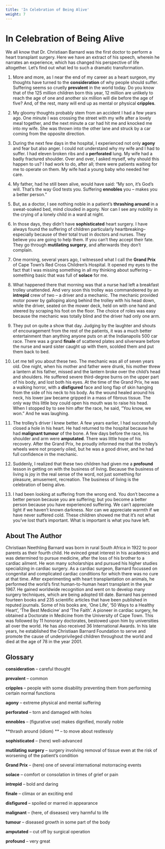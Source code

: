 ```yaml
---
title: 'In Celebration of Being Alive'
weight: 7
---
```


# In Celebration of Being Alive

We all know that Dr. Christiaan Barnard was the first doctor to perform a heart transplant surgery. Here we have an extract of his speech, wherein he narrates an experience, which has changed his perspective of life altogether. Let’s find out what led to such a dramatic transformation.

1. More and more, as I near the end of my career as a heart surgeon, my thoughts have turned to the **consideration** of why people should suffer. Suffering seems so cruelly **prevalent** in the world today. Do you know that of the 125 million children born this year, 12 million are unlikely to reach the age of one and another six million will die before the age of five? And, of the rest, many will end up as mental or physical **cripples**.

2. My gloomy thoughts probably stem from an accident I had a few years ago. One minute I was crossing the street with my wife after a lovely meal together, and the next minute a car had hit me and knocked me into my wife. She was thrown into the other lane and struck by a car coming from the opposite direction.

3. During the next few days in the hospital, I experienced not only **agony** and fear but also anger. I could not understand why my wife and I had to suffer. I had eleven broken ribs and a **perforated** lung. My wife had a badly fractured shoulder. Over and over, I asked myself, why should this happen to us? I had work to do, after all; there were patients waiting for me to operate on them. My wife had a young baby who needed her care.

4. My father, had he still been alive, would have said: “My son, it’s God’s will. That’s the way God tests you. Suffering **ennobles**  you – makes you a better person.”

5. But, as a doctor, I see nothing noble in a patient’s **thrashing around** in a sweat-soaked bed, mind clouded in agony. Nor can I see any nobility in the crying of a lonely child in a ward at night.

6. In those days, they didn’t have **sophisticated** heart surgery. I have always found the suffering of children particularly heartbreaking–especially because of their total trust in doctors and nurses. They believe you are going to help them. If you can’t they accept their fate. They go through **mutilating surgery**, and afterwards they don’t complain.

7. One morning, several years ago, I witnessed what I call the **Grand Prix** of Cape Town’s Red Cross Children’s Hospital. It opened my eyes to the fact that I was missing something in all my thinking about suffering – something basic that was full of **solace** for me.

8. What happened there that morning was that a nurse had left a breakfast trolley unattended. And very soon this trolley was commandeered by an **intrepid** crew of two – a driver and a mechanic. The mechanic provided motor power by galloping along behind the trolley with his head down, while the driver, seated on the mower deck, held on with one hand and steered by scraping his foot on the floor. The choice of roles was easy because the mechanic was totally blind and the driver had only one arm.

9. They put on quite a show that day. Judging by the laughter and shouts of encouragement from the rest of the patients, it was a much better entertainment than anything anyone puts on at the Indianapolis 500 car race. There was a grand **finale** of scattered plates and silverware before the nurse and ward sister caught up with them, scolded them and put them back to bed. 

10. Let me tell you about these two. The mechanic was all of seven years old. One night, when his mother and father were drunk, his mother threw a lantern at his father, missed and the lantern broke over the child’s head and shoulders. He suffered severe third-degree burns on the upper part of his body, and lost both his eyes. At the time of the Grand Prix, he was a walking horror, with a **disfigured** face and long flap of skin hanging from the side of his neck to his body. As the wound healed around his neck, his lower jaw became gripped in a mass of fibrous tissue. The only way this little boy could open his mouth was to raise his head. When I stopped by to see him after the race, he said, “You know, we won.” And he was laughing. 

11. The trolley’s driver I knew better. A few years earlier, I had successfully closed a hole in his heart. He had returned to the hospital because he had **malignant tumour** of the bone. A few days before the race, his shoulder and arm were **amputated**. There was little hope of his recovery. After the Grand Prix, he proudly informed me that the trolley’s wheels were not properly oiled, but he was a good driver, and he had full confidence in the mechanic.

12. Suddenly, I realized that these two children had given me a **profound** lesson in getting on with the business of living. Because the business of living is joy in the real sense of the word, not just something for pleasure, amusement, recreation. The business of living is the celebration of being alive. 

13. I had been looking at suffering from the wrong end. You don’t become a better person because you are suffering; but you become a better person because you have experienced suffering. We can’t appreciate light if we haven’t known darkness. Nor can we appreciate warmth if we have never suffered cold. These children showed me that it’s not what you’ve lost that’s important. What is important is what you have left.


## About The Author

Christiaan Neethling Barnard was born in rural South Africa in 1922 to poor parents as their fourth child. He evinced great interest in his academics and was determined to pursue medicine, after the loss of his brother to a cardiac ailment. He won many scholarships and pursued his higher studies specializing in cardiac surgery. As a cardiac surgeon, Barnard focussed on congenital and complicated cardiac conditions for which there was no cure at that time. After experimenting with heart transplantation on animals, he performed the world’s first human-to-human heart transplant in the year 1967. He gained worldwide recognition and went on to develop many surgery techniques, which are being adopted till date. Barnard has penned fourteen books and 235 scientific articles that have been published in reputed journals. Some of his books are, ‘One Life’, ‘50 Ways to a Healthy Heart’, ‘The Best Medicine’ and ‘The Faith’. A pioneer in cardiac surgery, he obtained a Doctorate in Medicine from the University of Cape Town. This was followed by 11 honorary doctorates, bestowed upon him by universities all over the world. He has also received 36 International Awards. In his late years, he established the Christiaan Barnard Foundation to serve and promote the cause of underprivileged children throughout the world and died at the age of 78 in the year 2001.

## Glossary


**consideration** – careful thought 

**prevalent** – common 

**cripples** – people with some disability preventing them from performing certain normal functions 

**agony** – extreme physical and mental suffering 

**perforated** – torn and damaged with holes 

**ennobles** – (figurative use) makes dignified, morally noble 

**thrash around (idiom) ** – to move about restlessly 

**sophisticated** – (here) well-advanced 

**mutilating surgery** – surgery involving removal of tissue even at the risk of worsening of the patient’s condition 

**Grand Prix** – (here) one of several international motorracing events 

**solace** – comfort or consolation in times of grief or pain 

**intrepid** – bold and daring 

**finale** – climax or an exciting end 

**disfigured** – spoiled or marred in appearance 

**malignant** – (here, of diseases) very harmful to life 

**tumour** – diseased growth in some part of the body 

**amputated** – cut off by surgical operation 

**profound** – very great
